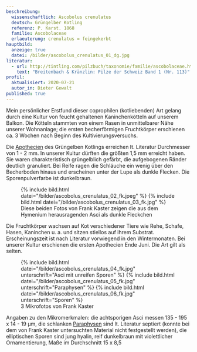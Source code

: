 ```yaml
---
beschreibung:
  wissenschaftlich: Ascobolus crenulatus
  deutsch: Grüngelber Kotling
  referenz: P. Karst. 1868
  familie: Ascobolaceae
  erlaeuterung: crenulatus = feingekerbt
hauptbild:
  anzeige: true
  datei: /bilder/ascobolus_crenulatus_01_dg.jpg
literatur:
  - url: http://tintling.com/pilzbuch/taxonomie/familie/ascobolaceae.html
    text: "Breitenbach & Kränzlin: Pilze der Schweiz Band 1 (Nr. 113)"
profil:
  aktualisiert: 2020-07-21
  autor_in: Dieter Gewalt
published: true
---
```

Mein persönlicher Erstfund dieser coprophilen (kotliebenden) Art gelang durch eine Kultur von feucht gehaltenen Kaninchenkötteln auf unserem Balkon. Die Kötteln stammten von einem Rasen in unmittelbarer Nähe unserer Wohnanlage; die ersten becherförmigen Fruchtkörper erschienen ca. 3 Wochen nach Beginn des Kultivierungsversuchs.

Die [Apothecien](Apothecien "Glossar") des Grüngelben Kotlings erreichen lt. Literatur Durchmesser von 1 - 2 mm. In unserer Kultur dürften die größten 1,5 mm erreicht haben. Sie waren charakteristisch grüngelblich gefärbt, die aufgebogenen Ränder deutlich granuliert. Bei Reife ragen die Schläuche ein wenig über den Becherboden hinaus und erscheinen unter der Lupe als dunkle Flecken. Die Sporenpulverfarbe ist dunkelbraun.

<div class="figure">
  <figure class="standard">
    {% include bild.html datei="/bilder/ascobolus_crenulatus_02_fk.jpeg" %}
    {% include bild.html datei="/bilder/ascobolus_crenulatus_03_fk.jpg" %}
    <figcaption>Diese beiden Fotos von Frank Kaster zeigen die aus dem Hymenium herausragenden Asci als dunkle Fleckchen</figcaption>
  </figure>
</div>

Die Fruchtkörper wachsen auf Kot verschiedener Tiere wie Rehe, Schafe, Hasen, Kaninchen u. a. und sitzen stiellos auf ihrem Substrat. Erscheinungszeit ist nach Literatur vorwiegend in den Wintermonaten. Bei unserer Kultur erschienen die ersten Apothecien Ende Juni. Die Art gilt als selten.

<div class="figure">
  <figure class="klein">
    {% include bild.html datei="/bilder/ascobolus_crenulatus_04_fk.jpg" unterschrift="Asci mit unreifen Sporen" %}
    {% include bild.html datei="/bilder/ascobolus_crenulatus_05_fk.jpg" unterschrift="Paraphysen" %}
    {% include bild.html datei="/bilder/ascobolus_crenulatus_06_fk.jpg" unterschrift="Sporen" %}
    <figcaption>3 Mikrofotos von Frank Kaster</figcaption>
  </figure>
</div>

Angaben zu den Mikromerkmalen: die achtsporigen Asci messen 135 - 195 x 14 - 19 µm, die schlanken [Paraphysen](Paraphyse "Glossar") sind lt. Literatur septiert (konnte bei dem von Frank Kaster untersuchten Material nicht festgestellt werden), die elliptischen Sporen sind jung hyalin, reif dunkelbraun mit violettlicher Ornamentierung, Maße im Durchschnitt 15 x 8,5
